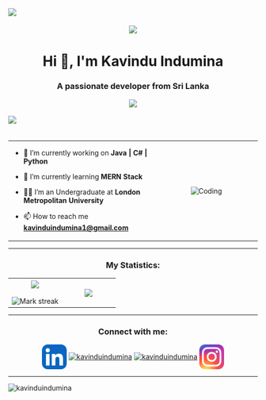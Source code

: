 <img src="https://github.com/sourabmaity/sourabmaity/blob/main/header_.png" >


<p align="center"><picture align="center"><img align="center" src="https://github.com/7oSkaaa/7oSkaaa/blob/main/Images/about_me.gif?raw=true" width="60px"></picture></p>
<h1 align="center">Hi 👋, I'm Kavindu Indumina</h1>


<h3 align="center">A passionate  developer from Sri Lanka </h3>

<p align="center">
<a href="https://github.com/DenverCoder1/readme-typing-svg"><img src="https://readme-typing-svg.herokuapp.com?lines=Software+Engineering+Student;Full+Stack+Developer;UI/UX%20Designer;Always%20learning%20new%20things&center=true&width=500&height=50"></a>
</p> <!-- <hr> -->

<img src="https://user-images.githubusercontent.com/73097560/115834477-dbab4500-a447-11eb-908a-139a6edaec5c.gif"><br><br>

<!--About Me-->

<table align="center">
<tr border="none">
<td width="50%" align="left">

- 🔭 I’m currently working on **Java | C# | Python**

- 🌱 I’m currently learning **MERN Stack**
  
- 🧑‍🎓 I’m an Undergraduate at **London Metropolitan University**

- 📫 How to reach me **kavinduindumina1@gmail.com**
   
</td>
<td width="35%" align="center">
 <img align="center" alt="Coding" width="450" src="https://giphy.com/embed/qgQUggAC3Pfv687qPC">
</td>
</tr>
</table>

<hr>

<h3 align="center">My Statistics:</h3>
<p align="center">
</p><table align="center">
<tbody><tr border="none">
<td width="50%" align="center">
  <img align="center" src="https://github-readme-stats.vercel.app/api?username=kavinduindumina&amp;theme=dark&amp;show_icons=true&amp;count_private=true">
  <br><br>
  <img title="🔥 Get streak stats for your profile at git.io/streak-stats" alt="Mark streak" src="https://github-readme-streak-stats.herokuapp.com/?user=kavinduindumina&amp;theme=dark&amp;hide_border=false"> 
</td>
<td width="50%" align="center">
  <img align="center" src="https://github-readme-stats.anuraghazra1.vercel.app/api/top-langs/?username=kavinduindumina&amp;theme=dark&amp;hide_border=false&amp;no-bg=true&amp;no-frame=true&amp;langs_count=10">
  </td>
</tr>
</tbody></table>


<hr>


<h3 align="center">Connect with me:</h3>
<p align="center">
<a href="https://www.linkedin.com/in/kavindu-indumina-670aa8235/" target="blank"><img align="center" src="https://github.com/tandpfun/skill-icons/blob/main/icons/LinkedIn.svg" alt="kavinduindumina" height="50" width="50"></a>
<a href="wa.me/+94767668187" target="blank"><img align="center" src="https://raw.githubusercontent.com/rahuldkjain/github-profile-readme-generator/master/src/images/icons/Social/whatsapp.svg" alt="kavinduindumina" height="50" width="50"></a>
<a href="#" target="blank"><img align="center" src="https://raw.githubusercontent.com/rahuldkjain/github-profile-readme-generator/master/src/images/icons/Social/facebook.svg" alt="kavinduindumina" height="50" width="50"></a>
<a href="#" target="blank"><img align="center" src="https://github.com/tandpfun/skill-icons/blob/main/icons/Instagram.svg" alt="kavinduindumina" height="50" width="50"></a>
</p>
<hr>



<p align="left"> <img src="https://komarev.com/ghpvc/?username=kavinduindumina&label=Profile%20views&color=0e75b6&style=flat" alt="kavinduindumina" /> </p>


